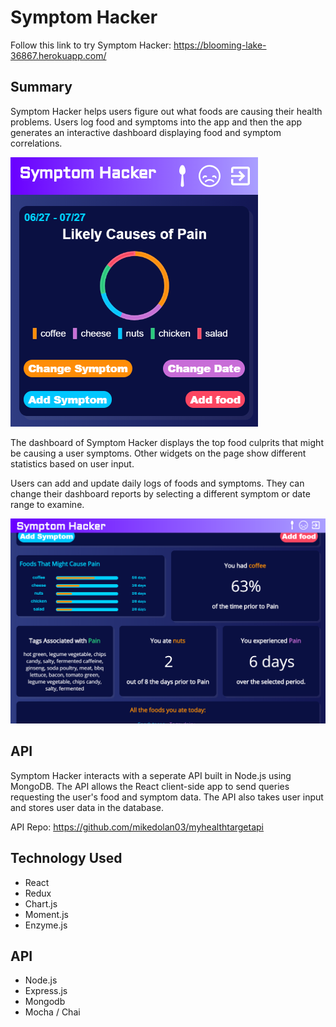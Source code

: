 Symptom Hacker
================

Follow this link to try Symptom Hacker: https://blooming-lake-36867.herokuapp.com/

Summary
------------------

Symptom Hacker helps users figure out what foods are causing their health problems. Users log food and symptoms into the app and then the app generates an interactive dashboard displaying food and symptom correlations. 

![alt text](https://github.com/mikedolan03/myhealthtarget/blob/master/src/components/shgraph.png "Symptom Hacker Dashboard Graph")

The dashboard of Symptom Hacker displays the top food culprits that might be causing a user symptoms. Other widgets on the page show different statistics based on user input. 

Users can add and update daily logs of foods and symptoms. They can change their dashboard reports by selecting a different symptom or date range to examine. 

![alt text](https://github.com/mikedolan03/myhealthtarget/blob/master/src/components/shdeskdash.png "Symptom Hacker Dashboard Widgets Desktop version")

API
------------
Symptom Hacker interacts with a seperate API built in Node.js using MongoDB. The API allows the React client-side app to send queries requesting the user's food and symptom data. The API also takes user input and stores user data in the database.  

API Repo: https://github.com/mikedolan03/myhealthtargetapi

Technology Used
-----------
* React
* Redux
* Chart.js
* Moment.js
* Enzyme.js 

API
------------
* Node.js
* Express.js
* Mongodb
* Mocha / Chai


